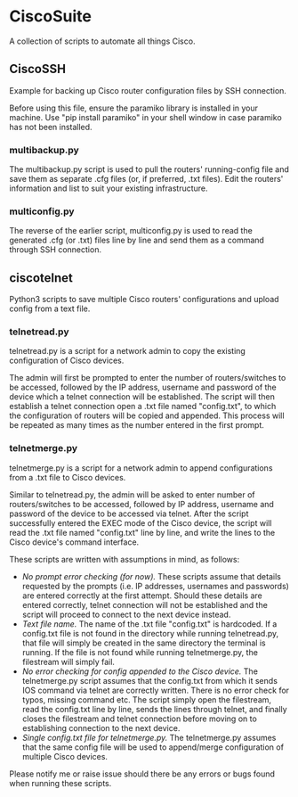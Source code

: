 # CiscoSuite
A collection of scripts to automate all things Cisco.

## CiscoSSH
Example for backing up Cisco router configuration files by SSH connection.

Before using this file, ensure the paramiko library is installed in your machine. Use "pip install paramiko" in your shell window in case paramiko has not been installed.

### multibackup.py
The multibackup.py script is used to pull the routers' running-config file and save them as separate .cfg files (or, if preferred, .txt files). Edit the routers' information and list to suit your existing infrastructure.

### multiconfig.py
The reverse of the earlier script, multiconfig.py is used to read the generated .cfg (or .txt) files line by line and send them as a command through SSH connection.

## ciscotelnet
Python3 scripts to save multiple Cisco routers' configurations and upload config from a text file.

### telnetread.py
telnetread.py is a script for a network admin to copy the existing configuration of Cisco devices.

The admin will first be prompted to enter the number of routers/switches to be accessed, followed by the IP address, username and password of the device which a telnet connection will be established.
The script will then establish a telnet connection open a .txt file named "config.txt", to which the configuration of routers will be copied and appended.
This process will be repeated as many times as the number entered in the first prompt.

### telnetmerge.py
telnetmerge.py is a script for a network admin to append configurations from a .txt file to Cisco devices.

Similar to telnetread.py, the admin will be asked to enter number of routers/switches to be accessed, followed by IP address, username and password of the device to be accessed via telnet.
After the script successfully entered the EXEC mode of the Cisco device, the script will read the .txt file named "config.txt" line by line, and write the lines to the Cisco device's command interface.

These scripts are written with assumptions in mind, as follows:

- *No prompt error checking (for now).* These scripts assume that details requested by the prompts (i.e. IP addresses, usernames and passwords) are entered correctly at the first attempt. Should these details are entered correctly, telnet connection will not be established and the script will proceed to connect to the next device instead.
- *Text file name.* The name of the .txt file "config.txt" is hardcoded. If a config.txt file is not found in the directory while running telnetread.py, that file will simply be created in the same directory the terminal is running. If the file is not found while running telnetmerge.py, the filestream will simply fail.
- *No error checking for config appended to the Cisco device.* The telnetmerge.py script assumes that the config.txt from which it sends IOS command via telnet are correctly written. There is no error check for typos, missing command etc. The script simply open the filestream, read the config.txt line by line, sends the lines through telnet, and finally closes the filestream and telnet connection before moving on to establishing connection to the next device.
- *Single config.txt file for telnetmerge.py.* The telnetmerge.py assumes that the same config file will be used to append/merge configuration of multiple Cisco devices.

Please notify me or raise issue should there be any errors or bugs found when running these scripts.
